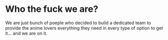 # Who the fuck we are?
We are just bunch of poeple who decided to build a dedicated team to provide the anime lovers everything they need in every type of option to get it... and we are on it.
